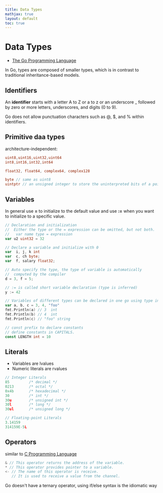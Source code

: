 ```yaml
---
title: Data Types
mathjax: true
layout: default
toc: true
---
```



# Data Types

* [The Go Programming Language](Introduction.html)

In Go, types are composed of smaller types, which is in contrast to traditional inheritance-based models.


## Identifiers

 An **identifier** starts with a letter A to Z or a to z or an underscore _ followed by zero or more letters, underscores, and digits (0 to 9).

 Go does not allow punctuation characters such as @, $, and % within identifiers.




## Primitive daa types

architecture-independent:

```go
uint8,uint16,uint32,uint64
int8,int16,int32,int64

float32, float64, complex64, complex128

byte // same as uint8
uintptr // an unsigned integer to store the uninterpreted bits of a pointer value
 ```



## Variables

In general use **=** to initialize to the default value and use **:=** when you want to initialize to a specific value.


```go
// Declaration and initialization
//  Either the type or the = expression can be omitted, but not both.
//   var name type = expression
var u2 uint32 = 32 

// Declare a variable and initialize with 0
var  i, j, k int
var  c, ch byte;
var  f, salary float32;

// Auto specify the type, the type of variable is automatically 
//  computed by the compiler
d = 3, f = 5;

// := is called short variable declaration (type is inferred)
y := 42 

// Variables of different types can be declared in one go using type inference.
var a, b, c = 3, 4, "foo"  
fmt.Println(a) // 3  int
fmt.Println(b) // 4  int
fmt.Println(c) // "foo" string

// const prefix to declare constants 
// define constants in CAPITALS.
const LENGTH int = 10

```

## Literals 


* Variables are lvalues 
* Numeric literals are rvalues

```go
// Integer Literals
85         /* decimal */
0213       /* octal */
0x4b       /* hexadecimal */
30         /* int */
30u        /* unsigned int */
30l        /* long */
30ul       /* unsigned long */

// Floating-point Literals
3.14159      
314159E-5L   

```

## Operators

similar to [C Programming Language](../C/Introduction.html)

```go
& // This operator returns the address of the variable.
* // This operator provides pointer to a variable.
<- // The name of this operator is receive. 
   // It is used to receive a value from the channel.

```


Go doesn't have a ternary operator, using if/else syntax is the idiomatic way
